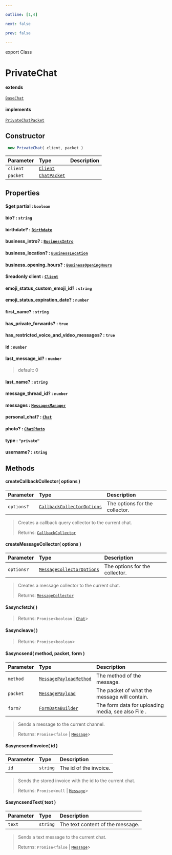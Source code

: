 ```yaml
---

outline: [1,4]

next: false

prev: false

---
```


export Class
# PrivateChat
#### extends
 [`BaseChat`](./BaseChat.md)
#### implements
 [`PrivateChatPacket`](../interfaces/PrivateChatPacket.md)

## Constructor
```ts
 new PrivateChat( client, packet )
 ```
| Parameter | Type | Description |
| :--- | :--- | :--- |
| `client` | [`Client`](./Client.md) | |
| `packet` | [`ChatPacket`](../interfaces/ChatPacket.md) | |

## Properties

#### $get partial : `boolean`

#### bio? : `string`

#### birthdate? : [`Birthdate`](../interfaces/Birthdate.md)

#### business_intro? : [`BusinessIntro`](../interfaces/BusinessIntro.md)

#### business_location? : [`BusinessLocation`](../interfaces/BusinessLocation.md)

#### business_opening_hours? : [`BusinessOpeningHours`](../interfaces/BusinessOpeningHours.md)

#### $readonly client : [`Client`](./Client.md)

#### emoji_status_custom_emoji_id? : `string`

#### emoji_status_expiration_date? : `number`

#### first_name? : `string`

#### has_private_forwards? : `true`

#### has_restricted_voice_and_video_messages? : `true`

#### id : `number`

#### last_message_id? : `number`
 
 > default: 0

#### last_name? : `string`

#### message_thread_id? : `number`

#### messages : [`MessagesManager`](./MessagesManager.md)

#### personal_chat? : [`Chat`](../type-aliases/Chat.md)

#### photo? : [`ChatPhoto`](../interfaces/ChatPhoto.md)

#### type : `"private"`

#### username? : `string`

## Methods

#### createCallbackCollector( options )
| Parameter | Type | Description |
| :--- | :--- | :--- |
| `options?` | [`CallbackCollectorOptions`](../interfaces/CallbackCollectorOptions.md) | The options for the collector. |
> Creates a callback query collector to the current chat.
> 
> Returns: [`CallbackCollector`](./CallbackCollector.md)

#### createMessageCollector( options )
| Parameter | Type | Description |
| :--- | :--- | :--- |
| `options?` | [`MessageCollectorOptions`](../interfaces/MessageCollectorOptions.md) | The options for the collector. |
> Creates a message collector to the current chat.
> 
> Returns: [`MessageCollector`](./MessageCollector.md)

#### $asyncfetch( )

> 
> 
> Returns: `Promise`<`boolean` \| [`Chat`](../type-aliases/Chat.md)>

#### $asyncleave( )

> 
> 
> Returns: `Promise`<`boolean`>

#### $asyncsend( method, packet, form )
| Parameter | Type | Description |
| :--- | :--- | :--- |
| `method` | [`MessagePayloadMethod`](../enumerations/MessagePayloadMethod.md) | The method of the message. |
| `packet` | [`MessagePayload`](../type-aliases/MessagePayload.md) | The packet of what the message will contain. |
| `form?` | [`FormDataBuilder`](./FormDataBuilder.md) | The form data for uploading media, see also File . |
> Sends a message to the current channel.
> 
> Returns: `Promise`<`false` \| [`Message`](./Message.md)>

#### $asyncsendInvoice( id )
| Parameter | Type | Description |
| :--- | :--- | :--- |
| `id` | `string` | The id of the invoice. |
> Sends the stored invoice with the id to the current chat.
> 
> Returns: `Promise`<`null` \| [`Message`](./Message.md)>

#### $asyncsendText( text )
| Parameter | Type | Description |
| :--- | :--- | :--- |
| `text` | `string` | The text content of the message. |
> Sends a text message to the current chat.
> 
> Returns: `Promise`<`false` \| [`Message`](./Message.md)>
